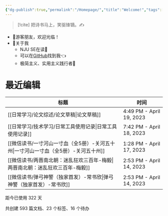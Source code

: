 ```yaml
---
{"dg-publish":true,"permalink":"/Homepage/","title":"Welcome!","tags":["home","gardenEntry"],"noteIcon":"1","created":"2023-04-18T13:20:23.720+08:00","updated":"2023-04-19T21:50:09.034+08:00"}
---
```


> [!cite] 把诗书马上，笑驱锋镝。✍️
- 👋游客朋友，欢迎光临！
- 🤔关于我
	- NJU SE在读📖
	- 可以在[GitHub](https://github.com/XR-Y)找到我👈
	- 极简主义、实用主义践行者🙌

# 最近编辑
| 标题                                                 | 时间                       |
| -------------------------------------------------- | ------------------------ |
| [[日常学习/论文综述/论文草稿\|论文草稿]]                        | 4:49 PM - April 19, 2023 |
| [[日常学习/技术学习/日常工具使用记录\|日常工具使用记录]]                | 7:42 PM - April 18, 2023 |
| [[微信读书/一寸河山一寸血（全5册）-关河五十州\|一寸河山一寸血（全5册）-关河五十州]] | 1:28 PM - April 17, 2023 |
| [[微信读书/两晋南北朝：迷乱狂欢三百年-梅毅\|两晋南北朝：迷乱狂欢三百年-梅毅]]     | 2:53 PM - April 14, 2023 |
| [[微信读书/弹弓神警（独家首发）-常书欣\|弹弓神警（独家首发）-常书欣]]         | 2:53 PM - April 14, 2023 |



<p><span><p>距今已使用 322 天</p></span></p>
<p><span><p>共创建 593 篇文档、23 个标签、16 个待办 <br><br></p></span></p>
